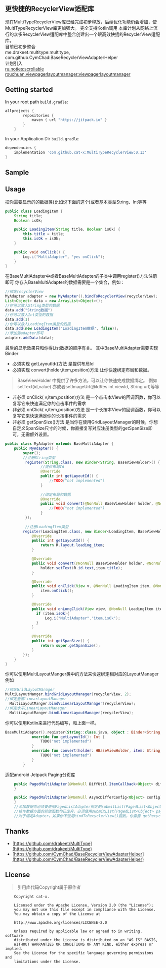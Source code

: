 ## 更快捷的RecyclerView适配库

现在MultiTypeRecyclerView库已经完成初步释放，后续优化功能仍会增加，使MultiTypeRecyclerView库更加强大。
完全支持Kotlin调用
本库计划从网络上流行的众多RecyclerView适配库中整合创建出一个跟高效快捷的RecyclerView适配库。  
目前已初步整合  
me.drakeet.multitype:multitype,  
com.github.CymChad:BaseRecyclerViewAdapterHelper   
计划引入  
[ru.noties:scrollable](https://github.com/noties/Scrollable)  
[rouchuan.viewpagerlayoutmanager:viewpagerlayoutmanager](https://github.com/leochuan/ViewPagerLayoutManager)  

## Getting started

In your root path  `build.gradle`:

```groovy
allprojects {
        repositories {
            maven { url "https://jitpack.io" }
        }
    }
```
In your Application Dir `build.gradle`:
```groovy
dependencies {
    implementation 'com.github.cat-x:MultiTypeRecyclerView:0.13'
}
```


## Sample


## Usage
把你需要显示的的数据类(比如说下面的这个)或者基本类型String、Int等等
```java
public class LoadingItem {
    String title;
    Boolean isOk;

    public LoadingItem(String title, Boolean isOk) {
        this.title = title;
        this.isOk = isOk;
    }

    public void onClick() {
        Log.i("MultiAdapter", "yes onClick");
    }
}
```
在BaseMultiAdapter中或者BaseMultiAdapter的子类中调用register()方法注册即可
你存入BaseMultiAdapter的数据需要是一个集合，例如：
```java
//绑定recyclerView
MyAdapter adapter = new MyAdapter().bindToRecyclerView(recyclerView);
List<Object> data = new ArrayList<Object>();
//你可以放入String类型的数据
data.add("String数据")
//你可以放入Int类型的数据
data.add(1)
//你可以放入LoadingItem类型的数据
data.add(new LoadingItem("LoadingItem数据", false));
//添加到adapter即可
adapter.addData(data);
```

最后的显示效果只和你得List数据的顺序有关。
其中BaseMultiAdapter需要实现Binder
* 必须实现 getLayoutId()方法 是提供布局Id
* 必须实现 convert(holder,item,position)方法 让你快速绑定布局和数据。
> BaseViewHolder 中提供了许多方法，可以让你快速完成数据绑定。
> 例如setText(id,value) 亦或者setImageUrl(@IdRes int viewId, String url)等等
* 非必须 onClick( v,item,position)方法 是一个点击本View的回调函数，你可以复写它来快速满足你的点击事件的需求
* 非必须 onClick( v,item,position)方法 是一个长按本View的回调函数，你可以复写它来快速满足你的长按事件的需求
* 非必须 getSpanSize()方法 是当你在使用GridLayoutManager的时候，你想自定义SpanSize尺寸的时候，你直接复写对应注册类型的getSpanSize即可，无需额外设置。
```java
public class MyAdapter extends BaseMultiAdapter {
    public MyAdapter() {
        super();
        //注册String类型
         register(String.class, new Binder<String, BaseViewHolder>() {
                //提供布局Id
                @Override
                public int getLayoutId() {
                    //TODO("not implemented")
                }
    
                //绑定布局和数据
                @Override
                public void convert(@NonNull BaseViewHolder holder, @NonNull String item, int position) {
                    //TODO("not implemented")
                }
         });
         
         //注册LoadingItem类型
        register(LoadingItem.class, new Binder<LoadingItem, BaseViewHolder>() {
            @Override
            public int getLayoutId() {
                return R.layout.loading_item;
            }

            @Override
            public void convert(@NonNull BaseViewHolder holder, @NonNull LoadingItem item, int position) {
                holder.setText(R.id.text,item.title);
            }

            @Override
            public void onClick(View v, @NonNull LoadingItem item, @NonNull int position) {
                item.onClick();
            }

            @Override
            public void onLongClick(View view, @NonNull LoadingItem item, @NonNull int position) {
              if (item.isOk){
                  Log.i("MultiAdapter","item.isOk");
              }
            }

            @Override
            public int getSpanSize() {
                return super.getSpanSize();
            }
        });
    }
}
```
你可以使用MultiLayoutManger类中的方法来快速绑定相对应的LayoutManager
例如   
```java
//绑定GridLayoutManager
MultiLayoutManger.bindGridLayoutManager(recyclerView, 2);
//绑定垂直LinearLayoutManager
  MultiLayoutManger.bindVLinearLayoutManager(recyclerView);
//绑定水平LinearLayoutManager
  MultiLayoutManger.bindLinearLayoutManager(recyclerView);
```

你可以使用Kotlin来进行代码编写，和上面一样。
```kotlin
BaseMultiAdapter().register(String::class.java, object : Binder<String, HBaseViewHolder>() {
            override fun getLayoutId(): Int {
                TODO("not implemented") 
            }
            override fun convert(holder: HBaseViewHolder, item: String, position: Int) {
                TODO("not implemented") 
            }
        }
```

适配android Jetpack Paging分页库
```java
    public PagedMultiAdapter(@NonNull DiffUtil.ItemCallback<Object> diffCallback) {
    }

    public PagedMultiAdapter(@NonNull AsyncDifferConfig<Object> config) {
    }
    //添加数据你必须要使用PagedListAdapter规定的submitList(PagedList<Object> pagedList) 函数。
    //操作数据方面的其他函数均已废弃，必须使用submitList(PagedList<Object> pagedList) 函数。
    //对于绑定Adapter，如果你不使用bindToRecyclerView()函数，你需要 getRecyclerView().setAdapter(PagedMultiAdapter.getAdapter());这样绑定
```

##  Thanks
* [https://github.com/drakeet/MultiType](https://github.com/drakeet/MultiType)
* [https://github.com/CymChad/BaseRecyclerViewAdapterHelper](https://github.com/CymChad/BaseRecyclerViewAdapterHelper)

## License


>引用库代码Copyright属于原作者


~~~
    Copyright cat-x.

    Licensed under the Apache License, Version 2.0 (the "License");
    you may not use this file except in compliance with the License.
    You may obtain a copy of the License at

    http://www.apache.org/licenses/LICENSE-2.0

    Unless required by applicable law or agreed to in writing, software
    distributed under the License is distributed on an "AS IS" BASIS,
    WITHOUT WARRANTIES OR CONDITIONS OF ANY KIND, either express or implied.
    See the License for the specific language governing permissions and
    limitations under the License.
~~~